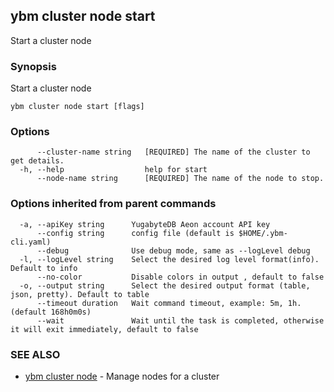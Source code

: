## ybm cluster node start

Start a cluster node

### Synopsis

Start a cluster node

```
ybm cluster node start [flags]
```

### Options

```
      --cluster-name string   [REQUIRED] The name of the cluster to get details.
  -h, --help                  help for start
      --node-name string      [REQUIRED] The name of the node to stop.
```

### Options inherited from parent commands

```
  -a, --apiKey string      YugabyteDB Aeon account API key
      --config string      config file (default is $HOME/.ybm-cli.yaml)
      --debug              Use debug mode, same as --logLevel debug
  -l, --logLevel string    Select the desired log level format(info). Default to info
      --no-color           Disable colors in output , default to false
  -o, --output string      Select the desired output format (table, json, pretty). Default to table
      --timeout duration   Wait command timeout, example: 5m, 1h. (default 168h0m0s)
      --wait               Wait until the task is completed, otherwise it will exit immediately, default to false
```

### SEE ALSO

* [ybm cluster node](ybm_cluster_node.md)	 - Manage nodes for a cluster


